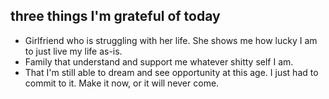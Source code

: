 ## three things I'm grateful of today
* Girlfriend who is struggling with her life. She shows me how lucky I am to just live my life as-is.
* Family that understand and support me whatever shitty self I am. 
* That I'm still able to dream and see opportunity at this age. I just had to commit to it. Make it now, or it will never come. 